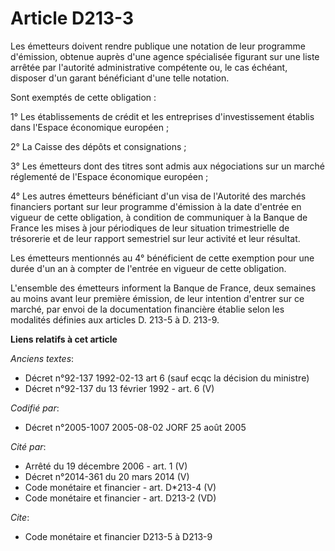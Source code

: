 # Article D213-3

Les émetteurs doivent rendre publique une notation de leur programme d'émission, obtenue auprès d'une agence spécialisée
figurant sur une liste arrêtée par l'autorité administrative compétente ou, le cas échéant, disposer d'un garant bénéficiant
d'une telle notation.

Sont exemptés de cette obligation :

1° Les établissements de crédit et les entreprises d'investissement établis dans l'Espace économique européen ;

2° La Caisse des dépôts et consignations ;

3° Les émetteurs dont des titres sont admis aux négociations sur un marché réglementé de l'Espace économique européen ;

4° Les autres émetteurs bénéficiant d'un visa de l'Autorité des marchés financiers portant sur leur programme d'émission à la
date d'entrée en vigueur de cette obligation, à condition de communiquer à la Banque de France les mises à jour périodiques
de leur situation trimestrielle de trésorerie et de leur rapport semestriel sur leur activité et leur résultat.

Les émetteurs mentionnés au 4° bénéficient de cette exemption pour une durée d'un an à compter de l'entrée en vigueur de
cette obligation.

L'ensemble des émetteurs informent la Banque de France, deux semaines au moins avant leur première émission, de leur
intention d'entrer sur ce marché, par envoi de la documentation financière établie selon les modalités définies aux articles
D. 213-5 à D. 213-9.

**Liens relatifs à cet article**

_Anciens textes_:

  - Décret n°92-137 1992-02-13 art 6 (sauf ecqc la décision du ministre)
  - Décret n°92-137 du 13 février 1992 - art. 6 (V)

_Codifié par_:

  - Décret n°2005-1007 2005-08-02 JORF 25 août 2005

_Cité par_:

  - Arrêté du 19 décembre 2006 - art. 1 (V)
  - Décret n°2014-361 du 20 mars 2014 (V)
  - Code monétaire et financier - art. D*213-4 (V)
  - Code monétaire et financier - art. D213-2 (VD)

_Cite_:

  - Code monétaire et financier D213-5 à D213-9
